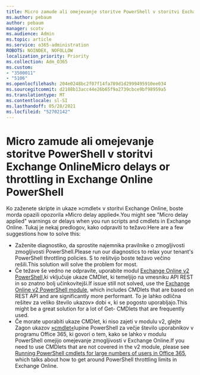 ```yaml
---
title: Micro zamude ali omejevanje storitve PowerShell v storitvi Exchange Online
ms.author: pebaum
author: pebaum
manager: scotv
ms.audience: Admin
ms.topic: article
ms.service: o365-administration
ROBOTS: NOINDEX, NOFOLLOW
localization_priority: Priority
ms.collection: Adm_O365
ms.custom:
- "3500011"
- "5106"
ms.openlocfilehash: 204e0248bc2f07f14fa789d1d2999495910ee034
ms.sourcegitcommit: d2108b13acc44e26b65f9a2739cbce9bf98959a5
ms.translationtype: MT
ms.contentlocale: sl-SI
ms.lasthandoff: 05/28/2021
ms.locfileid: "52702142"
---
```

# <a name="micro-delays-or-throttling-in-exchange-online-powershell"></a><span data-ttu-id="b4cba-102">Micro zamude ali omejevanje storitve PowerShell v storitvi Exchange Online</span><span class="sxs-lookup"><span data-stu-id="b4cba-102">Micro delays or throttling in Exchange Online PowerShell</span></span>

<span data-ttu-id="b4cba-103">Ko zaženete skripte in ukaze »cmdlet« v storitvi Exchange Online, boste morda opazili opozorila »Micro delay applied«.</span><span class="sxs-lookup"><span data-stu-id="b4cba-103">You might see "Micro delay applied" warnings or delays when you run scripts and cmdlets in Exchange Online.</span></span> <span data-ttu-id="b4cba-104">Tukaj je nekaj predlogov, kako odpraviti to težavo:</span><span class="sxs-lookup"><span data-stu-id="b4cba-104">Here are a few suggestions how to solve this:</span></span>

- <span data-ttu-id="b4cba-105">Zaženite diagnostiko, da sprostite najemnika pravilnike o zmogljivosti zmogljivosti PowerShell.</span><span class="sxs-lookup"><span data-stu-id="b4cba-105">Please run our diagnostics to relax your tenant's PowerShell throttling policies.</span></span> <span data-ttu-id="b4cba-106">S to rešitvijo boste težavo večino rešili.</span><span class="sxs-lookup"><span data-stu-id="b4cba-106">This solution will solve the problem for most.</span></span>
- <span data-ttu-id="b4cba-107">Če težave še vedno ne odpravite, uporabite modul [Exchange Online v2 PowerShell,](/powershell/exchange/exchange-online/exchange-online-powershell-v2/exchange-online-powershell-v2?view=exchange-ps&preserve-view=true)ki vključuje ukaze CMDlet, ki temeljijo na vmesniku API REST in so znatno bolj učinkovitejši.</span><span class="sxs-lookup"><span data-stu-id="b4cba-107">If issue still not solved, use the [Exchange Online v2 PowerShell module](/powershell/exchange/exchange-online/exchange-online-powershell-v2/exchange-online-powershell-v2?view=exchange-ps&preserve-view=true), which includes CMDlets that are based on REST API and are significantly more performant.</span></span> <span data-ttu-id="b4cba-108">To je lahko odlična rešitev za veliko število ukazov» dobi «, ki se pogosto uporabljajo.</span><span class="sxs-lookup"><span data-stu-id="b4cba-108">This might be a great solution for a lot of Get- CMDlets that are frequently used.</span></span>
- <span data-ttu-id="b4cba-109">Če morate uporabiti ukaze CMDlet, ki niso zajeti v modulu v2, glejte Zagon ukazov [»cmdlet«](https://techcommunity.microsoft.com/t5/exchange-team-blog/updated-running-powershell-cmdlets-for-large-numbers-of-users-in/ba-p/1000628#)lupine PowerShell za večje število uporabnikov v programu Office 365, ki govori o tem, kako se lahko v modulu PowerShell omejijo omejevanje zmogljivosti v Exchange Online.</span><span class="sxs-lookup"><span data-stu-id="b4cba-109">If you need to use CMDlets that are not covered in the v2 module, please see [Running PowerShell cmdlets for large numbers of users in Office 365](https://techcommunity.microsoft.com/t5/exchange-team-blog/updated-running-powershell-cmdlets-for-large-numbers-of-users-in/ba-p/1000628#), which talks about how to get around PowerShell throttling limits in Exchange Online.</span></span>

